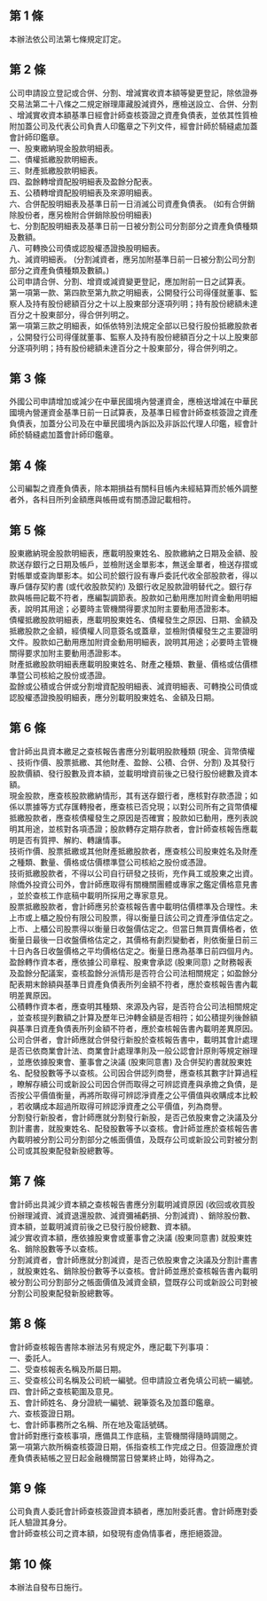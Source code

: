 第 1 條
-------
本辦法依公司法第七條規定訂定。

第 2 條
-------
公司申請設立登記或合併、分割、增減實收資本額等變更登記，除依證券  
交易法第二十八條之二規定辦理庫藏股減資外，應檢送設立、合併、分割  
、增減實收資本額基準日經會計師查核簽證之資產負債表，並依其性質檢  
附加蓋公司及代表公司負責人印鑑章之下列文件，經會計師於騎縫處加蓋  
會計師印鑑章。  
一、股東繳納現金股款明細表。  
二、債權抵繳股款明細表。  
三、財產抵繳股款明細表。  
四、盈餘轉增資配股明細表及盈餘分配表。  
五、公積轉增資配股明細表及來源明細表。  
六、合併配股明細表及基準日前一日消滅公司資產負債表。 (如有合併銷  
    除股份者，應另檢附合併銷除股份明細表)  
七、分割配股明細表及基準日前一日被分割公司分割部分之資產負債種類  
    及數額。  
八、可轉換公司債或認股權憑證換股明細表。  
九、減資明細表。 (分割減資者，應另加附基準日前一日被分割公司分割  
    部分之資產負債種類及數額。)  
公司申請合併、分割、增資或減資變更登記，應加附前一日之試算表。  
第一項第一款、第四款至第九款之明細表，公開發行公司得僅就董事、監  
察人及持有股份總額百分之十以上股東部分逐項列明；持有股份總額未達  
百分之十股東部分，得合併列明之。  
第一項第三款之明細表，如係依特別法規定全部以已發行股份抵繳股款者  
，公開發行公司得僅就董事、監察人及持有股份總額百分之十以上股東部  
分逐項列明；持有股份總額未達百分之十股東部分，得合併列明之。

第 3 條
-------
外國公司申請增加或減少在中華民國境內營運資金，應檢送增減在中華民  
國境內營運資金基準日前一日試算表，及基準日經會計師查核簽證之資產  
負債表，加蓋分公司及在中華民國境內訴訟及非訴訟代理人印鑑，經會計  
師於騎縫處加蓋會計師印鑑章。

第 4 條
-------
公司編製之資產負債表，除本期損益有關科目帳內未經結算而於帳外調整  
者外，各科目所列金額應與帳冊或有關憑證記載相符。

第 5 條
-------
股東繳納現金股款明細表，應載明股東姓名、股款繳納之日期及金額、股  
款送存銀行之日期及帳戶，並檢附送金單影本，無送金單者，檢送存摺或  
對帳單或查詢單影本。如公司於銀行設有專戶委託代收全部股款者，得以  
專戶儲存契約書 (或代收股款契約) 及銀行收足股款證明替代之。銀行存  
款與帳冊記載不符者，應編製調節表。股款如己動用應加附資金動用明細  
表，說明其用途；必要時主管機關得要求加附主要動用憑證影本。  
債權抵繳股款明細表，應載明股東姓名、債權發生之原因、日期、金額及  
抵繳股款之金額，經債權人同意簽名或蓋章，並檢附債權發生之主要證明  
文件。股款如己動用應加附資金動用明細表，說明其用途；必要時主管機  
關得要求加附主要動用憑證影本。  
財產抵繳股款明細表應載明股東姓名、財產之種類、數量、價格或估價標  
準暨公司核給之股份或憑證。  
盈餘或公積或合併或分割增資配股明細表、減資明細表、可轉換公司債或  
認股權憑證換股明細表，應分別載明股東姓名、金額及日期。

第 6 條
-------
會計師出具資本繳足之查核報告書應分別載明股款種類 (現金、貨幣債權  
、技術作價、股票抵繳、其他財產、盈餘、公積、合併、分割) 及其發行  
股款價額、發行股數及資本額，並載明增資前後之已發行股份總數及資本  
額。  
現金股款，應查核股款繳納情形，其有送存銀行者，應核對存款憑證；如  
係以票據等方式存匯轉撥者，應查核已否兌現；以對公司所有之貨幣債權  
抵繳股款者，應查核債權發生之原因是否確實；股款如已動用，應列表說  
明其用途，並核對各項憑證；股款轉存定期存款者，會計師查核報告應載  
明是否有質押、解約、轉讓情事。  
技術作價、股票抵繳或其他財產抵繳股款者，應查核公司股東姓名及財產  
之種類、數量、價格或估價標準暨公司核給之股份或憑證。  
技術抵繳股款者，不得以公司自行研發之技術，充作員工或股東之出資。  
除僑外投資公司外，會計師應取得有關機關團體或專家之鑑定價格意見書  
，並於查核工作底稿中載明所採用之專家意見。  
股票抵繳股款者，會計師應另於查核報告書中載明估價標準及合理性。未  
上市或上櫃之股份有限公司股票，得以衡量日該公司之資產淨值估定之。  
上市、上櫃公司股票得以衡量日收盤價估定之。但當日無買賣價格者，依  
衡量日最後一日收盤價格估定之，其價格有劇烈變動者，則依衡量日前三  
十日內各日收盤價格之平均價格估定之。衡量日應為基準日前四個月內。  
盈餘轉作資本者，應依據公司章程、股東會承認 (股東同意) 之財務報表  
及盈餘分配議案，查核盈餘分派情形是否符合公司法相關規定；如盈餘分  
配表期末餘額與基準日資產負債表所列金額不符者，應於查核報告書內載  
明差異原因。  
公積轉作資本者，應查明其種類、來源及內容，是否符合公司法相關規定  
，並查核提列數額之計算及歷年已沖轉金額是否相符；如公積提列後餘額  
與基準日資產負債表所列金額不符者，應於查核報告書內載明差異原因。  
公司合併者，會計師應就合併發行新股於查核報告書中，載明其會計處理  
是否已依商業會計法、商業會計處理準則及一般公認會計原則等規定辦理  
，並應依據股東會、董事會之決議 (股東同意書) 及合併契約書就股東姓  
名、配發股數等予以查核。公司因合併認列商譽，應查核其數字計算過程  
，瞭解存續公司或新設公司因合併而取得之可辨認資產與承擔之負債，是  
否按公平價值衡量，再將所取得可辨認淨資產之公平價值與收購成本比較  
，若收購成本超過所取得可辨認淨資產之公平價值，列為商譽。  
分割發行新股者，會計師應就分割發行新股，是否己依股東會之決議及分  
割計畫書，就股東姓名、配發股數等予以查核。會計師並應於查核報告書  
內載明被分割公司分割部分之帳面價值，及既存公司或新設公司對被分割  
公司或其股東配發新股總數等。

第 7 條
-------
會計師出具減少資本額之查核報告書應分別載明減資原因 (收回或收買股  
份辦理減資、減資退還股款、減資彌補虧損、分割減資) 、銷除股份數、  
資本額，並載明減資前後之已發行股份總數、資本額。  
減少實收資本額，應依據股東會或董事會之決議 (股東同意書) 就股東姓  
名、銷除股數等予以查核。  
分割減資者，會計師應就分割減資，是否己依股東會之決議及分割計畫書  
，就股東姓名、銷除股份數等予以查核。會計師並應於查核報告書內載明  
被分割公司分割部分之帳面價值及減資金額，暨既存公司或新設公司對被  
分割公司股東配發新股總數等。

第 8 條
-------
會計師查核報告書除本辦法另有規定外，應記載下列事項：  
一、委託人。  
二、受查核報表名稱及所屬日期。  
三、受查核公司名稱及公司統一編號。但申請設立者免填公司統一編號。  
四、會計師之查核範圍及意見。  
五、會計師姓名、身分證統一編號、親筆簽名及加蓋印鑑章。  
六、查核簽證日期。  
七、會計師事務所之名稱、所在地及電話號碼。  
會計師對應行查核事項，應備具工作底稿，主管機關得隨時調閱之。  
第一項第六款所稱查核簽證日期，係指查核工作完成之日。但簽證應於資  
產負債表結帳之翌日起金融機關當日營業終止時，始得為之。

第 9 條
-------
公司負責人委託會計師查核簽證資本額者，應加附委託書。會計師應對委  
託人驗證其身分。  
會計師查核公司之資本額，如發現有虛偽情事者，應拒絕簽證。

第 10 條
--------
本辦法自發布日施行。

